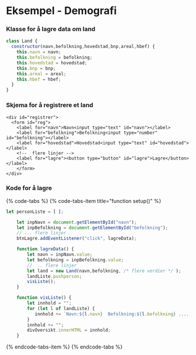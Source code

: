 # Eksempel - Demografi

### Klasse for å lagre data om land

```javascript
class Land {
  constructor(navn,befolkning,hovedstad,bnp,areal,hbef) {
    this.navn = navn;
    this.befolkning = befolkning;
    this.hovedstad = hovedstad;
    this.bnp = bnp;
    this.areal = areal;
    this.hbef = hbef;
  }
}
```

### Skjema for å registrere et land

```markup
<div id="registrer">
  <form id="reg">
    <label for="navn">Navn<input type="text" id="navn"></label>
    <label for="befolkning">Befolkning<input type="number" id="befolkning"></label>
    <label for="hovedstad">Hovedstad<input type="text" id="hovedstad"></label>
    <!--  flere linjer -->
    <label for="lagre"><button type="button" id="lagre">Lagre</button></label>
    </form>
</div>
```

### Kode for å lagre

{% code-tabs %}
{% code-tabs-item title="function setup\(\)" %}
```javascript
let personListe = [ ];

    let inpNavn = document.getElementById("navn");
    let inpBefolkning = document.getElementById("befolkning");
    // ... flere linjer
    btnLagre.addEventListener("click", lagreData);

    function lagreData() {
        let navn = inpNavn.value;
        let befolkning = inpBefolkning.value;
        //  .. flere linjer
        let land = new Land(navn,befolkning, /* flere verdier */ );
        landListe.pushperson;
        visListe();
    }

    function visListe() {
        let innhold = "";
        for (let l of landListe) {
           innhold += `Navn:${l.navn}  Befolkning:${l.befolkning} ....`;
        }
        innhold += "";
        divOversikt.innerHTML = innhold;
    }
```
{% endcode-tabs-item %}
{% endcode-tabs %}

